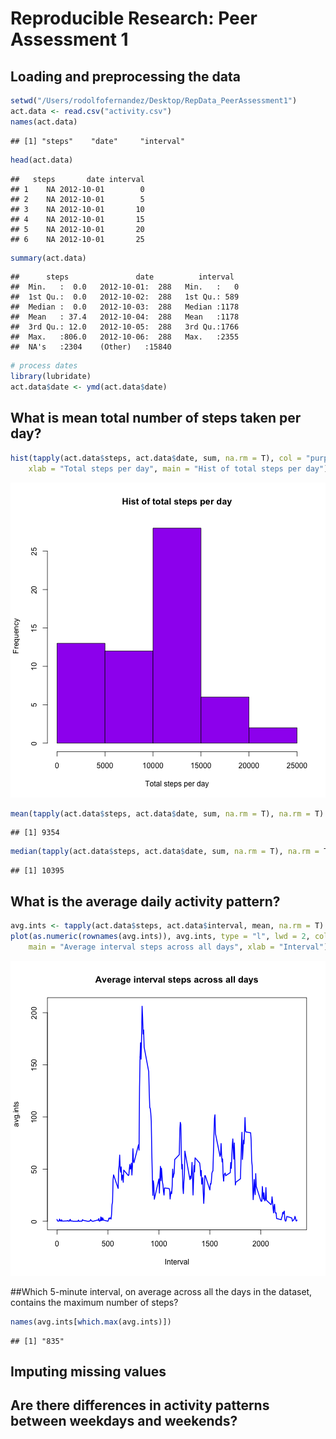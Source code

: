 # Reproducible Research: Peer Assessment 1


## Loading and preprocessing the data


```r
setwd("/Users/rodolfofernandez/Desktop/RepData_PeerAssessment1")
act.data <- read.csv("activity.csv")
names(act.data)
```

```
## [1] "steps"    "date"     "interval"
```

```r
head(act.data)
```

```
##   steps       date interval
## 1    NA 2012-10-01        0
## 2    NA 2012-10-01        5
## 3    NA 2012-10-01       10
## 4    NA 2012-10-01       15
## 5    NA 2012-10-01       20
## 6    NA 2012-10-01       25
```

```r
summary(act.data)
```

```
##      steps               date          interval   
##  Min.   :  0.0   2012-10-01:  288   Min.   :   0  
##  1st Qu.:  0.0   2012-10-02:  288   1st Qu.: 589  
##  Median :  0.0   2012-10-03:  288   Median :1178  
##  Mean   : 37.4   2012-10-04:  288   Mean   :1178  
##  3rd Qu.: 12.0   2012-10-05:  288   3rd Qu.:1766  
##  Max.   :806.0   2012-10-06:  288   Max.   :2355  
##  NA's   :2304    (Other)   :15840
```

```r
# process dates
library(lubridate)
act.data$date <- ymd(act.data$date)
```

## What is mean total number of steps taken per day?

```r
hist(tapply(act.data$steps, act.data$date, sum, na.rm = T), col = "purple", 
    xlab = "Total steps per day", main = "Hist of total steps per day")
```

![plot of chunk unnamed-chunk-2](figure/unnamed-chunk-2.png) 

```r
mean(tapply(act.data$steps, act.data$date, sum, na.rm = T), na.rm = T)
```

```
## [1] 9354
```

```r
median(tapply(act.data$steps, act.data$date, sum, na.rm = T), na.rm = T)
```

```
## [1] 10395
```

## What is the average daily activity pattern?

```r
avg.ints <- tapply(act.data$steps, act.data$interval, mean, na.rm = T)
plot(as.numeric(rownames(avg.ints)), avg.ints, type = "l", lwd = 2, col = "blue", 
    main = "Average interval steps across all days", xlab = "Interval")
```

![plot of chunk unnamed-chunk-3](figure/unnamed-chunk-3.png) 

##Which 5-minute interval, on average across all the days in the dataset, contains the maximum number of steps?

```r
names(avg.ints[which.max(avg.ints)])
```

```
## [1] "835"
```

## Imputing missing values



## Are there differences in activity patterns between weekdays and weekends?
